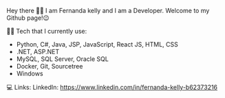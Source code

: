 Hey there ✌🏼
I am Fernanda kelly and I am a Developer. Welcome to my Github page!😉

👩‍💻 Tech that I currently use:

- Python, C#, Java, JSP, JavaScript, React JS, HTML, CSS
- .NET, ASP.NET
- MySQL, SQL Server, Oracle SQL
- Docker, Git, Sourcetree
- Windows

💻 Links:
LinkedIn: https://www.linkedin.com/in/fernanda-kelly-b62373216
